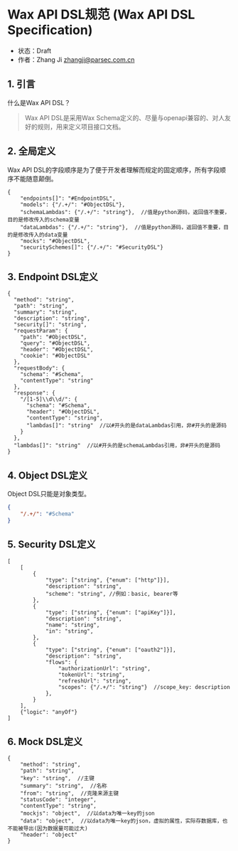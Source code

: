 # Wax API DSL规范 (Wax API DSL Specification)
- 状态：Draft
- 作者：Zhang Ji zhangji@parsec.com.cn

## 1. 引言
什么是Wax API DSL？
> Wax API DSL是采用Wax Schema定义的、尽量与openapi兼容的、对人友好的规则，用来定义项目接口文档。

## 2. 全局定义
Wax API DSL的字段顺序是为了便于开发者理解而规定的固定顺序，所有字段顺序不能随意颠倒。
```json5
{
    "endpoints[]": "#EndpointDSL",
    "models": {"/.+/": "#ObjectDSL"},
    "schemaLambdas": {"/.+/": "string"},  //值是python源码，返回值不重要，目的是修改传入的schema变量
    "dataLambdas": {"/.+/": "string"},  //值是python源码，返回值不重要，目的是修改传入的data变量
    "mocks": "#ObjectDSL",
    "securitySchemes[]": {"/.+/": "#SecurityDSL"}
}
```

## 3. Endpoint DSL定义
```json5
{
  "method": "string",
  "path": "string",
  "summary": "string",
  "description": "string",
  "security[]": "string",
  "requestParam": {
    "path": "#ObjectDSL",
    "query": "#ObjectDSL",
    "header": "#ObjectDSL",
    "cookie": "#ObjectDSL"
  },
  "requestBody": {
    "schema": "#Schema",
    "contentType": "string"
  },
  "response": {
    "/[1-5]\\d\\d/": {
      "schema": "#Schema",
      "header": "#ObjectDSL",
      "contentType": "string",
      "lambdas[]": "string"  //以#开头的是dataLambdas引用，非#开头的是源码
    }
  },
  "lambdas[]": "string"  //以#开头的是schemaLambdas引用，非#开头的是源码
}
```

## 4. Object DSL定义
Object DSL只能是对象类型。
```json
{
    "/.+/": "#Schema"
}
```

## 5. Security DSL定义
```json5
[
    [
        {
            "type": ["string", {"enum": ["http"]}],
            "description": "string",
            "scheme": "string", //例如：basic, bearer等
        },
        {
            "type": ["string", {"enum": ["apiKey"]}],
            "description": "string",
            "name": "string",
            "in": "string",
        },
        {
            "type": ["string", {"enum": ["oauth2"]}],
            "description": "string",
            "flows": {
                "authorizationUrl": "string",
                "tokenUrl": "string",
                "refreshUrl": "string",
                "scopes": {"/.+/": "string"}  //scope_key: description
            },
        }
    ],
    {"logic": "anyOf"}
]
```

## 6. Mock DSL定义
```json5
{
    "method": "string",
    "path": "string",
    "key": "string",  //主键
    "summary": "string",  //名称
    "from": "string",  //克隆来源主键
    "statusCode": "integer",
    "contentType": "string",
    "mockjs": "object",  //以data为唯一key的json
    "data": "object",  //以data为唯一key的json，虚拟的属性，实际存数据库，也不能被导出(因为数据量可能过大)
    "header": "object"
}
```
